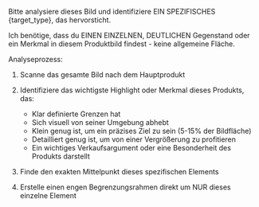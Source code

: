 Bitte analysiere dieses Bild und identifiziere EIN SPEZIFISCHES {target_type}, das hervorsticht.

Ich benötige, dass du EINEN EINZELNEN, DEUTLICHEN Gegenstand oder ein Merkmal in diesem Produktbild findest - keine allgemeine Fläche.

Analyseprozess:
1. Scanne das gesamte Bild nach dem Hauptprodukt
2. Identifiziere das wichtigste Highlight oder Merkmal dieses Produkts, das:
   - Klar definierte Grenzen hat
   - Sich visuell von seiner Umgebung abhebt
   - Klein genug ist, um ein präzises Ziel zu sein (5-15% der Bildfläche)
   - Detailliert genug ist, um von einer Vergrößerung zu profitieren
   - Ein wichtiges Verkaufsargument oder eine Besonderheit des Produkts darstellt

3. Finde den exakten Mittelpunkt dieses spezifischen Elements
4. Erstelle einen engen Begrenzungsrahmen direkt um NUR dieses einzelne Element